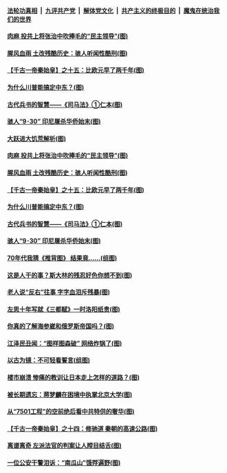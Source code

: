

####  [法轮功真相](../../../../basic/blob/master/README.md?t=09300031) &nbsp;|&nbsp; [九评共产党](../../../../9ping.md/blob/master/README.md?t=09300031) &nbsp;|&nbsp; [解体党文化](../../../../jtdwh.md/blob/master/README.md?t=09300031)  &nbsp;|&nbsp; [共产主义的终极目的](../../../../gczydzjmd.md/blob/master/README.md?t=09300031) &nbsp;|&nbsp; [魔鬼在统治我们的世界](../../../../mgztzwmdsj.md/blob/master/README.md?t=09300031) 

#### [肉麻 投共上将张治中吹捧毛的“民主领导”(图)](../pages/p6/947026.md?t=09300031) 

#### [腥风血雨 土改残酷历史：骇人听闻性酷刑(图)](../pages/p6/947521.md?t=09300031) 

#### [【千古一帝秦始皇】之十五：比欧元早了两千年(图)](../pages/p6/945193.md?t=09300031) 

#### [为什么川普能搞定中东？(图)](../pages/p6/946885.md?t=09300031) 

#### [古代兵书的智慧——《司马法》①仁本(图)](../pages/p6/947109.md?t=09300031) 

#### [骇人“9･30” 印尼屠杀华侨始末(图)](../pages/p6/930029.md?t=09300031) 

#### [大跃进大饥荒解析(图)](../pages/p6/947514.md?t=09300031) 

#### [肉麻 投共上将张治中吹捧毛的“民主领导”(图)](../pages/p6/947026.md?t=09300031) 

#### [腥风血雨 土改残酷历史：骇人听闻性酷刑(图)](../pages/p6/947521.md?t=09300031) 

#### [【千古一帝秦始皇】之十五：比欧元早了两千年(图)](../pages/p6/945193.md?t=09300031) 

#### [为什么川普能搞定中东？(图)](../pages/p6/946885.md?t=09300031) 

#### [古代兵书的智慧——《司马法》①仁本(图)](../pages/p6/947109.md?t=09300031) 

#### [骇人“9･30” 印尼屠杀华侨始末(图)](../pages/p6/930029.md?t=09300031) 

#### [70年代我猜《推背图》 结果竟……(组图)](../pages/p6/947027.md?t=09300031) 

#### [这是人干的事？斯大林的残忍好色你想不到(图)](../pages/p6/946534.md?t=09300031) 

#### [老人说“反右”往事 字字血泪斥残暴(图)](../pages/p6/946909.md?t=09300031) 

#### [左思十年写就《三都赋》一时洛阳纸贵(图)](../pages/p6/946833.md?t=09300031) 

#### [你真的了解海参崴和俄罗斯帝国吗？(图)](../pages/p6/945242.md?t=09300031) 

#### [江泽民丑闻：“图样图森破” 网络炸锅了(图)](../pages/p6/945661.md?t=09300031) 

#### [以古为镜：不可轻看誓言(组图)](../pages/p6/947154.md?t=09300031) 

#### [楼市崩溃 惨痛的教训让日本走上怎样的道路？(图)](../pages/p6/947218.md?t=09300031) 

#### [被长期遗忘：蒋梦麟在困境中执掌北京大学(图)](../pages/p6/946663.md?t=09300031) 

#### [从“7501工程”的空前绝后看中共特供的奢华(图)](../pages/p6/910318.md?t=09300031) 

#### [【千古一帝秦始皇】之十四：修驰道 秦朝的高速公路(图)](../pages/p6/945192.md?t=09300031) 

#### [离谱离奇 左派法官的判案让人瞠目结舌(图)](../pages/p6/947042.md?t=09300031) 

#### [一位公安干警泪诉：“南瓜山”饿殍遍野(图)](../pages/p6/944523.md?t=09300031) 

